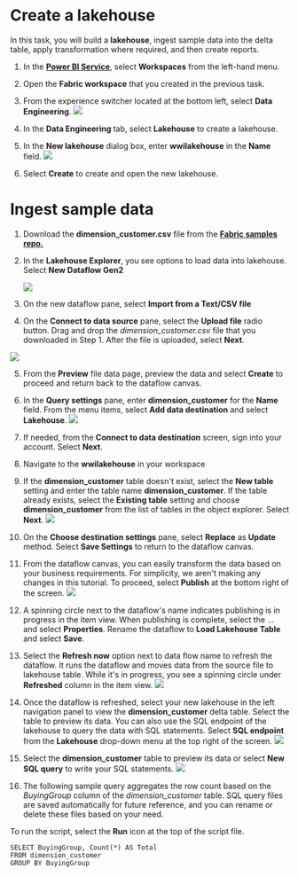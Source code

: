 # Create a lakehouse

In this task, you will build a **lakehouse**, ingest sample data into the delta table, apply transformation where required, and then create reports.

1. In the **[Power BI Service](https://app.powerbi.com/)**, select **Workspaces** from the left-hand menu.

2. Open the **Fabric workspace** that you created in the previous task.

3. From the experience switcher located at the bottom left, select **Data Engineering**.
   ![](images/workload-switch-data-engineering.png)

4. In the **Data Engineering** tab, select **Lakehouse** to create a lakehouse.

5. In the **New lakehouse** dialog box, enter **wwilakehouse** in the **Name** field.
    ![](images/new-lakehouse-name.png)

6. Select **Create** to create and open the new lakehouse.

# Ingest sample data

1. Download the **dimension_customer.csv** file from the **[Fabric samples repo.](https://github.com/microsoft/fabric-samples/blob/689e78676174d4627fc3855165bde9100cb4d19e/docs-samples/data-engineering/dimension_customer.csv/)**
   
2. In the **Lakehouse Explorer**, you see options to load data into lakehouse. Select **New Dataflow Gen2**

   ![](images/load-data-lakehouse-option.png)

3. On the new dataflow pane, select **Import from a Text/CSV file**

4. On the **Connect to data source** pane, select the **Upload file** radio button. Drag and drop the *dimension_customer.csv* file that you downloaded in Step 1.
   After the file is uploaded, select **Next**.

  ![](images/connection-settings-upload.png)

5. From the **Preview** file data page, preview the data and select **Create** to proceed and return back to the dataflow canvas.

6. In the **Query settings** pane, enter **dimension_customer** for the **Name** field. From the menu items, select **Add data destination** and select **Lakehouse**.
   ![](images/query-settings-add-destination.png)

7. If needed, from the **Connect to data destination** screen, sign into your account. Select **Next**.

8. Navigate to the **wwilakehouse** in your workspace

9. If the **dimension_customer** table doesn't exist, select the **New table** setting and enter the table name **dimension_customer**.
   If the table already exists, select the **Existing table** setting and choose **dimension_customer** from the list of tables in the object explorer. Select **Next**.
   ![](images/choose-destination-table.png)

10. On the **Choose destination settings** pane, select **Replace** as **Update** method. Select **Save Settings** to return to the dataflow canvas.

11. From the dataflow canvas, you can easily transform the data based on your business requirements.
    For simplicity, we aren't making any changes in this tutorial. To proceed, select **Publish** at the bottom right of the screen.
    ![](images/query-settings-publish.png)

12. A spinning circle next to the dataflow's name indicates publishing is in progress in the item view. When publishing is complete, select the ... and select **Properties**.
    Rename the dataflow to **Load Lakehouse Table** and select **Save**.

13. Select the **Refresh now** option next to data flow name to refresh the dataflow. It runs the dataflow and moves data from the source file to lakehouse table.
    While it's in progress, you see a spinning circle under **Refreshed** column in the item view.
     ![](images/dataflow-refresh-now.png)

14. Once the dataflow is refreshed, select your new lakehouse in the left navigation panel to view the **dimension_customer** delta table. Select the table to preview its data. You can also use the SQL endpoint of the lakehouse to query the data with SQL statements.
    Select **SQL endpoint** from the **Lakehouse** drop-down menu at the top right of the screen.
     ![](images/lakehouse-delta-table.png)
    
16. Select the **dimension_customer** table to preview its data or select **New SQL query** to write your SQL statements.
     ![](images/warehouse-mode-new-sql.png)
    
17. The following sample query aggregates the row count based on the *BuyingGroup* column of the *dimension_customer* table. SQL query files are saved automatically for future reference, and you can rename or delete these files based on your need.

To run the script, select the **Run** icon at the top of the script file.

```
SELECT BuyingGroup, Count(*) AS Total
FROM dimension_customer
GROUP BY BuyingGroup
```
